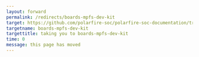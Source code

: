 ```yaml
---
layout: forward
permalink: /redirects/boards-mpfs-dev-kit
target: https://github.com/polarfire-soc/polarfire-soc-documentation/tree/master/boards/mpfs-dev-kit
targetname: boards-mpfs-dev-kit
targettitle: taking you to boards-mpfs-dev-kit
time: 0
message: this page has moved
---
```

